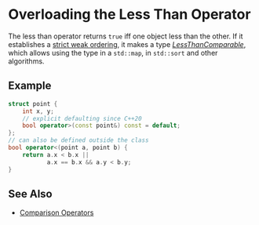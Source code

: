 # Overloading the Less Than Operator

The less than operator returns `true` iff one object less than the other.
If it establishes a [strict weak ordering](https://en.wikipedia.org/wiki/Weak_ordering#Strict_weak_orderings),
it makes a type
*[LessThanComparable](https://en.cppreference.com/w/cpp/named_req/LessThanComparable)*,
which allows using the type in a `std::map`, in `std::sort` and other algorithms.

## Example
```cpp
struct point {
    int x, y;
    // explicit defaulting since C++20
    bool operator>(const point&) const = default;
};
// can also be defined outside the class
bool operator<(point a, point b) {
    return a.x < b.x ||
           a.x == b.x && a.y < b.y;
}
```

## See Also

- [Comparison Operators](https://en.cppreference.com/w/cpp/language/operator_comparison)